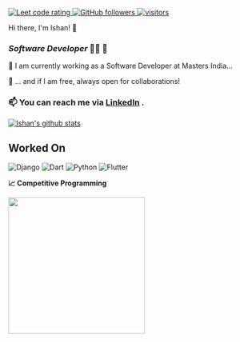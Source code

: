  <p align="left">
  <a href="https://leetcode.com/ishanmay8/">
    <img src="https://cp-logo.vercel.app/leetcode/ishanmay8" alt="Leet code rating" />
  </a>
 <a href="https://github.com/ishan0805?tab=followers">
    <img alt="GitHub followers" src="https://img.shields.io/github/followers/ishan0805?color=green&logo=github">
  </a>
  <a href="https://github.com/ishan0805/">
    <img src="https://komarev.com/ghpvc/?username=ishan0805" alt="visitors" />
  </a>

</p>

 
 Hi there, I'm Ishan! 👋  
### *Software Developer* 👩‍💻 🎉

🔭 I am currently working as a Software Developer at Masters India...

👯 ... and if I am free, always open for collaborations!

### 📫 You can reach me via [LinkedIn](https://www.linkedin.com/in/ishan0805/)  .

[![Ishan's github stats](https://github-readme-stats.vercel.app/api?username=ishan0805&count_private=true&show_icons=true&theme=radical&hide_rank=false)](https://github.com/ishan0805/github-readme-stats)



## Worked On
![Django](https://img.shields.io/badge/Django-092E20?style=for-the-badge&logo=django&logoColor=white)
![Dart](https://img.shields.io/badge/dart-%230175C2.svg?style=for-the-badge&logo=dart&logoColor=white) ![Python](https://img.shields.io/badge/Python-14354C?style=for-the-badge&logo=python&logoColor=white) ![Flutter](https://img.shields.io/badge/Flutter-%2302569B.svg?style=for-the-badge&logo=Flutter&logoColor=white) 


<b>&#128200; Competitive Programming</b>
<p float="left">
<img height="273em" src="https://leetcard.jacoblin.cool/ishanmay8?theme=light&font=Karma&ext=contest" />
</p>





